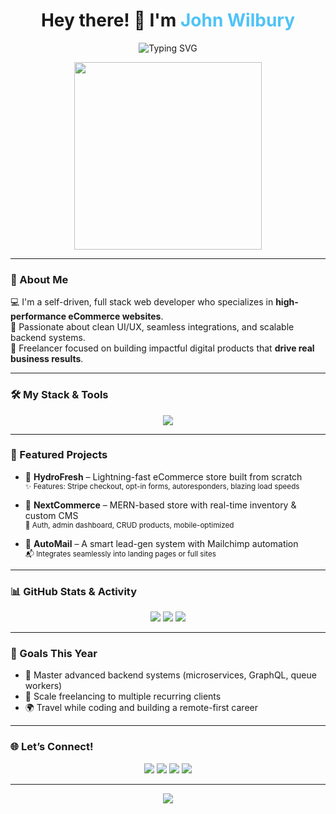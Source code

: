 <!-- Profile Header -->
<h1 align="center">Hey there! 👋 I'm <span style="color:#4FC3F7;">John Wilbury</span></h1>

<p align="center">
  <img src="https://readme-typing-svg.herokuapp.com?font=Fira+Code&size=25&pause=1000&center=true&vCenter=true&width=440&lines=Full+Stack+Web+Developer;Freelance+eCommerce+Expert;Clean+Code+%7C+Fast+Deploys+%7C+Scalable+Solutions" alt="Typing SVG" />
</p>

<p align="center">
  <img src="https://media.giphy.com/media/qgQUggAC3Pfv687qPC/giphy.gif" width="300" />
</p>

---

### 📘 About Me

💻 I'm a self-driven, full stack web developer who specializes in **high-performance eCommerce websites**.  
🧠 Passionate about clean UI/UX, seamless integrations, and scalable backend systems.  
🎯 Freelancer focused on building impactful digital products that **drive real business results**.  

---

### 🛠️ My Stack & Tools

<p align="center">
  <img src="https://skillicons.dev/icons?i=react,nodejs,mongodb,express,js,ts,html,css,tailwind,figma,git,github,vercel,netlify,docker,vscode,linux" />
</p>

---

### 🚀 Featured Projects

- 🔹 **HydroFresh** – Lightning-fast eCommerce store built from scratch  
  <sup>✨ Features: Stripe checkout, opt-in forms, autoresponders, blazing load speeds</sup>

- 🔹 **NextCommerce** – MERN-based store with real-time inventory & custom CMS  
  <sup>🔧 Auth, admin dashboard, CRUD products, mobile-optimized</sup>

- 🔹 **AutoMail** – A smart lead-gen system with Mailchimp automation  
  <sup>📬 Integrates seamlessly into landing pages or full sites</sup>

---

### 📊 GitHub Stats & Activity

<p align="center">
  <img src="https://github-readme-stats.vercel.app/api?username=WebDevBySolarisStudios&show_icons=true&theme=radical&hide_border=true&count_private=true" />
  <img src="https://github-readme-streak-stats.herokuapp.com/?user=WebDevBySolarisStudios&theme=radical&hide_border=true" />
  <img src="https://github-readme-stats.vercel.app/api/top-langs/?username=WebDevBySolarisStudios&layout=compact&theme=radical&hide_border=true" />
</p>

---

### 🎯 Goals This Year

- 🔧 Master advanced backend systems (microservices, GraphQL, queue workers)
- 💼 Scale freelancing to multiple recurring clients
- 🌍 Travel while coding and building a remote-first career

---

### 🌐 Let’s Connect!

<p align="center">
  <a href="https://www.fiverr.com/s/yvBp1Lz"><img src="https://img.shields.io/badge/Fiverr-1DBF73?style=for-the-badge&logo=fiverr&logoColor=white" /></a>
  <a href="mailto:your.email@example.com"><img src="https://img.shields.io/badge/Email-D14836?style=for-the-badge&logo=gmail&logoColor=white" /></a>
  <a href="https://www.linkedin.com/in/YOUR_USERNAME"><img src="https://img.shields.io/badge/LinkedIn-0077B5?style=for-the-badge&logo=linkedin&logoColor=white" /></a>
  <a href="https://yourportfolio.com"><img src="https://img.shields.io/badge/Portfolio-000?style=for-the-badge&logo=vercel&logoColor=white" /></a>
</p>

---

<p align="center">
  <img src="https://capsule-render.vercel.app/api?type=waving&color=4fc3f7&height=120&section=footer"/>
</p>

